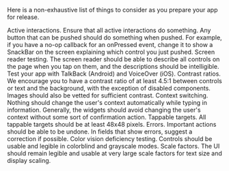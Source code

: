 Here is a non-exhaustive list of things to consider as you prepare your
app for release.

Active interactions. Ensure that all active interactions do
something. Any button that can
be pushed should do something when pushed. For example, if you have a
no-op callback for an onPressed event, change it to show a SnackBar
on the screen explaining which control you just pushed.
Screen reader testing. The screen reader should be able to
describe all controls on the page when you tap on them, and the
descriptions should be intelligible. Test your app with TalkBack
(Android) and VoiceOver (iOS).
Contrast ratios. We encourage you to have a contrast ratio of at
least 4.5:1 between controls or text and the background, with the
exception of disabled components. Images should also be vetted for
sufficient contrast.
Context switching. Nothing should change the user's context
automatically while typing in information. Generally, the widgets
should avoid changing the user's context without some sort of
confirmation action.
Tappable targets. All tappable targets should be at least 48x48
pixels.
Errors. Important actions should be able to be undone. In fields
that show errors, suggest a correction if possible.
Color vision deficiency testing. Controls should be usable and
legible in colorblind and grayscale modes.
Scale factors. The UI should remain legible and usable at very
large scale factors for text size and display scaling.
